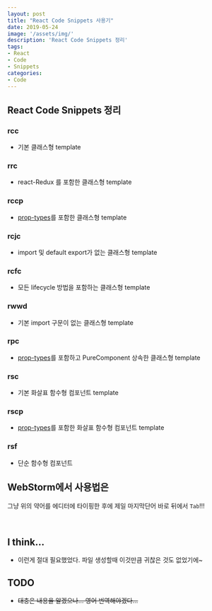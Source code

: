 ```yaml
---
layout: post
title: "React Code Snippets 사용기"
date: 2019-05-24
image: '/assets/img/'
description: 'React Code Snippets 정리'
tags:
- React
- Code
- Snippets
categories:
- Code
---
```

## React Code Snippets 정리

### rcc
* 기본 클래스형 template
&nbsp;

### rrc
* react-Redux 를 포함한 클래스형 template
&nbsp;

### rccp
* [prop-types](https://reactjs-kr.firebaseapp.com/docs/typechecking-with-proptypes.html)를 포함한 클래스형 template
&nbsp;

### rcjc
* import 및 default export가 없는 클래스형 template
&nbsp;

### rcfc
* 모든 lifecycle 방법을 포함하는 클래스형 template
&nbsp;

### rwwd
* 기본 import 구문이 없는 클래스형 template
&nbsp;

### rpc
* [prop-types](https://reactjs-kr.firebaseapp.com/docs/typechecking-with-proptypes.html)를 포함하고 PureComponent 상속한 클래스형 template
&nbsp;

### rsc
* 기본 화살표 함수형 컴포넌트 template
&nbsp;

### rscp
* [prop-types](https://reactjs-kr.firebaseapp.com/docs/typechecking-with-proptypes.html)를 포함한 화살표 함수형 컴포넌트 template
&nbsp;

### rsf
* 단순 함수형 컴포넌트
&nbsp;

## WebStorm에서 사용법은 
그냥 위의 약어를 에디터에 타이핑한 후에 제일 마지막단어 바로 뒤에서 `Tab`!!!

&nbsp;
## I think...
* 이런게 절대 필요했었다. 파일 생성할때 이것만큼 귀찮은 것도 없었기에~

## TODO
* ~~대충은 내용을 알겠으나... 영어 번역해야겠다...~~
